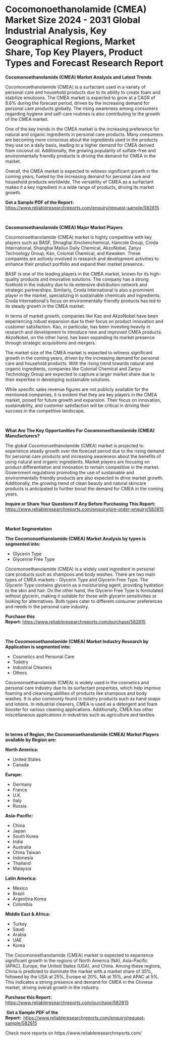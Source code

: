 <p><h1>Cocomonoethanolamide (CMEA) Market Size 2024 - 2031 Global Industrial Analysis, Key Geographical Regions, Market Share, Top Key Players, Product Types and Forecast Research Report</h1></p><p><strong>Cocomonoethanolamide (CMEA) Market Analysis and Latest Trends</strong></p>
<p><p>Cocomonoethanolamide (CMEA) is a surfactant used in a variety of personal care and household products due to its ability to create foam and stabilize emulsions. The CMEA market is expected to grow at a CAGR of 8.6% during the forecast period, driven by the increasing demand for personal care products globally. The rising awareness among consumers regarding hygiene and self-care routines is also contributing to the growth of the CMEA market.</p><p>One of the key trends in the CMEA market is the increasing preference for natural and organic ingredients in personal care products. Many consumers are becoming more conscious about the ingredients used in the products they use on a daily basis, leading to a higher demand for CMEA derived from coconut oil. Additionally, the growing popularity of sulfate-free and environmentally friendly products is driving the demand for CMEA in the market.</p><p>Overall, the CMEA market is expected to witness significant growth in the coming years, fueled by the increasing demand for personal care and household products worldwide. The versatility of CMEA as a surfactant makes it a key ingredient in a wide range of products, driving its market growth.</p></p>
<p><strong>Get a Sample PDF of the Report:&nbsp;</strong> <a href="https://www.reliableresearchreports.com/enquiry/request-sample/582815">https://www.reliableresearchreports.com/enquiry/request-sample/582815</a></p>
<p>&nbsp;</p>
<p><strong>Cocomonoethanolamide (CMEA) Major Market Players</strong></p>
<p><p>Cocomonoethanolamide (CMEA) market is highly competitive with key players such as BASF, Shnaghai Xinchenchemical, Hancole Group, Croda International, Shanghai Mailun Daily Chemical, AkzoNobel, Zanyu Technology Group, Kao, Colonial Chemical, and Kawaken. These companies are actively involved in research and development activities to enhance their product portfolio and expand their market presence.</p><p>BASF is one of the leading players in the CMEA market, known for its high-quality products and innovative solutions. The company has a strong foothold in the industry due to its extensive distribution network and strategic partnerships. Similarly, Croda International is also a prominent player in the market, specializing in sustainable chemicals and ingredients. Croda International's focus on environmentally friendly products has led to its steady growth in the CMEA market.</p><p>In terms of market growth, companies like Kao and AkzoNobel have been experiencing robust expansion due to their focus on product innovation and customer satisfaction. Kao, in particular, has been investing heavily in research and development to introduce new and improved CMEA products. AkzoNobel, on the other hand, has been expanding its market presence through strategic acquisitions and mergers.</p><p>The market size of the CMEA market is expected to witness significant growth in the coming years, driven by the increasing demand for personal care and household products. With the rising trend towards natural and organic ingredients, companies like Colonial Chemical and Zanyu Technology Group are expected to capture a larger market share due to their expertise in developing sustainable solutions.</p><p>While specific sales revenue figures are not publicly available for the mentioned companies, it is evident that they are key players in the CMEA market, poised for future growth and expansion. Their focus on innovation, sustainability, and customer satisfaction will be critical in driving their success in the competitive landscape.</p></p>
<p>&nbsp;</p>
<p><strong>What Are The Key Opportunities For Cocomonoethanolamide (CMEA) Manufacturers?</strong></p>
<p><p>The global Cocomonoethanolamide (CMEA) market is projected to experience steady growth over the forecast period due to the rising demand for personal care products and increasing awareness about the benefits of using natural and organic ingredients. Market players are focusing on product differentiation and innovation to remain competitive in the market. Government regulations promoting the use of sustainable and environmentally friendly products are also expected to drive market growth. Additionally, the growing trend of clean beauty and natural skincare products is anticipated to further boost the demand for CMEA in the coming years.</p></p>
<p><strong>Inquire or Share Your Questions If Any Before Purchasing This Report:</strong> <a href="https://www.reliableresearchreports.com/enquiry/pre-order-enquiry/582815">https://www.reliableresearchreports.com/enquiry/pre-order-enquiry/582815</a></p>
<p>&nbsp;</p>
<p><strong>Market Segmentation</strong></p>
<p><strong>The Cocomonoethanolamide (CMEA) Market Analysis by types is segmented into:</strong></p>
<p><ul><li>Glycerin Type</li><li>Glycerine Free Type</li></ul></p>
<p><p>Cocomonoethanolamide (CMEA) is a widely used ingredient in personal care products such as shampoos and body washes. There are two main types of CMEA markets - Glycerin Type and Glycerin Free Type. The Glycerin Type contains glycerin as a moisturizing agent, providing hydration to the skin and hair. On the other hand, the Glycerin Free Type is formulated without glycerin, making it suitable for those with glycerin sensitivities or looking for alternatives. Both types cater to different consumer preferences and needs in the personal care industry.</p></p>
<p><strong>Purchase this Report:&nbsp;</strong><a href="https://www.reliableresearchreports.com/purchase/582815">https://www.reliableresearchreports.com/purchase/582815</a></p>
<p>&nbsp;</p>
<p><strong>The Cocomonoethanolamide (CMEA) Market Industry Research by Application is segmented into:</strong></p>
<p><ul><li>Cosmetics and Personal Care</li><li>Toiletry</li><li>Industrial Cleaners</li><li>Others</li></ul></p>
<p><p>Cocomonoethanolamide (CMEA) is widely used in the cosmetics and personal care industry due to its surfactant properties, which help improve foaming and cleansing abilities of products like shampoos and body washes. It is also commonly found in toiletry products such as hand soaps and lotions. In industrial cleaners, CMEA is used as a detergent and foam booster for various cleaning applications. Additionally, CMEA has other miscellaneous applications in industries such as agriculture and textiles.</p></p>
<p>&nbsp;</p>
<p><strong>In terms of Region, the Cocomonoethanolamide (CMEA) Market Players available by Region are:</strong></p>
<p>
    <p> <strong> North America: </strong>
        <ul>
            <li>United States</li>
            <li>Canada</li>
        </ul>
        </p> 
    <p> <strong> Europe: </strong>
        <ul>
            <li>Germany</li>
            <li>France</li>
            <li>U.K.</li>
            <li>Italy</li>
            <li>Russia</li>
        </ul>
        </p> 
    <p> <strong> Asia-Pacific: </strong>
        <ul>
            <li>China</li>
            <li>Japan</li>
            <li>South Korea</li>
            <li>India</li>
            <li>Australia</li>
            <li>China Taiwan</li>
            <li>Indonesia</li>
            <li>Thailand</li>
            <li>Malaysia</li>
        </ul>
        </p> 
    <p> <strong> Latin America: </strong>
        <ul>
            <li>Mexico</li>
            <li>Brazil</li>
            <li>Argentina Korea</li>
            <li>Colombia</li>
        </ul>
        </p> 
    <p> <strong> Middle East & Africa: </strong>
        <ul>
            <li>Turkey</li>
            <li>Saudi</li>
            <li>Arabia</li>
            <li>UAE</li>
            <li>Korea</li>
        </ul>
    </p>
    </p>
<p><p>The Cocomonoethanolamide (CMEA) market is expected to experience significant growth in the regions of North America (NA), Asia-Pacific (APAC), Europe, the United States (USA), and China. Among these regions, China is predicted to dominate the market with a market share of 35%, followed by the USA at 25%, Europe at 20%, NA at 15%, and APAC at 5%. This indicates a strong presence and demand for CMEA in the Chinese market, driving overall growth in the industry.</p></p>
<p><strong>Purchase this Report: </strong><a href="https://www.reliableresearchreports.com/purchase/582815">https://www.reliableresearchreports.com/purchase/582815</a></p>
<p>&nbsp;<strong>Get a Sample PDF of the Report:&nbsp;&nbsp;</strong><a href="https://www.reliableresearchreports.com/enquiry/request-sample/582815">https://www.reliableresearchreports.com/enquiry/request-sample/582815</a></p>
<p><strong></strong></p>
<p>Check more reports on https://www.reliableresearchreports.com/</p>